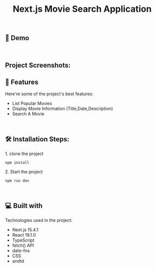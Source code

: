 <h1 align="center" id="title">Next.js Movie Search Application</h1>

<p id="description"></p>
<br/>


<h2>🚀 Demo</h2>

<br/>

<h2>Project Screenshots:</h2>


  
<h2>🧐 Features</h2>

Here're some of the project's best features:

*   List Popular Movies
*   Display Movie Information (Title,Date,Description)
*   Search A Movie

<br/>


<h2>🛠️ Installation Steps:</h2>

<p>1. clone the project</p>

```
npm install
```

<p>2. Start the project</p>

```
npm run dev
```

  
  <br/>

<h2>💻 Built with</h2>

Technologies used in the project:

*   Next.js 15.4.1
*   React 19.1.0
*   TypeScript
*   fetch() API
*   date-fns 
*   CSS
*   andtd
